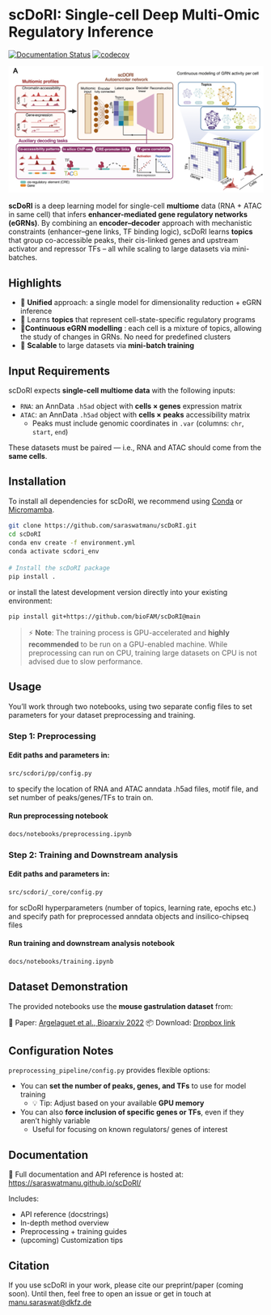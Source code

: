 # scDoRI: Single-cell Deep Multi-Omic Regulatory Inference

[![Documentation Status](https://readthedocs.org/projects/scdori/badge/?version=latest)](https://scdori.readthedocs.io/en/latest/)
[![codecov](https://codecov.io/gh/bioFAM/scDoRI/graph/badge.svg?token=RK6G4LBUHL)](https://codecov.io/gh/bioFAM/scDoRI)

![graphical abstract](https://raw.githubusercontent.com/bioFAM/scDoRI/refs/heads/main/docs/_static/scdori_schematic_main.png)

**scDoRI** is a deep learning model for single-cell **multiome** data (RNA + ATAC in same cell) that infers **enhancer-mediated gene regulatory networks (eGRNs)**. By combining an **encoder–decoder** approach with mechanistic constraints (enhancer–gene links, TF binding logic), scDoRI learns **topics** that group co-accessible peaks, their cis-linked genes and upstream activator and repressor TFs – all while scaling to large datasets via mini-batches.

## Highlights
- 🔄 **Unified** approach: a single model for dimensionality reduction + eGRN inference
- 🧠 Learns **topics** that represent cell-state-specific regulatory programs
- 🧬**Continuous eGRN modelling** : each cell is a mixture of topics, allowing the study of changes in GRNs. No need for predefined clusters
- 🧰 **Scalable** to large datasets via **mini-batch training**

## Input Requirements

scDoRI expects **single-cell multiome data** with the following inputs:

- `RNA`: an AnnData `.h5ad` object with **cells × genes** expression matrix
- `ATAC`: an AnnData `.h5ad` object with **cells × peaks** accessibility matrix
  - Peaks must include genomic coordinates in `.var` (columns: `chr`, `start`, `end`)

These datasets must be paired — i.e., RNA and ATAC should come from the **same cells**.

## Installation

To install all dependencies for scDoRI, we recommend using [Conda](https://docs.conda.io/projects/conda/en/latest/user-guide/install/index.html) or [Micromamba](https://mamba.readthedocs.io/en/latest/installation/micromamba-installation.html).

```bash
git clone https://github.com/saraswatmanu/scDoRI.git
cd scDoRI
conda env create -f environment.yml
conda activate scdori_env

# Install the scDoRI package
pip install .
```

or install the latest development version directly into your existing environment:

```bash
pip install git+https://github.com/bioFAM/scDoRI@main
```


> ⚡ **Note**: The training process is GPU-accelerated and **highly recommended** to be run on a GPU-enabled machine.
> While preprocessing can run on CPU, training large datasets on CPU is not advised due to slow performance.


## Usage
You’ll work through two notebooks, using two separate config files to set parameters for your dataset preprocessing and training.
### Step 1: Preprocessing
#### Edit paths and parameters in:
```bash
src/scdori/pp/config.py
```
to specify the location of RNA and ATAC anndata .h5ad files, motif file, and set number of peaks/genes/TFs to train on.
#### Run preprocessing notebook
```bash
docs/notebooks/preprocessing.ipynb
```
### Step 2: Training and Downstream analysis

#### Edit paths and parameters in:
```bash
src/scdori/_core/config.py
```
for scDoRI hyperparameters (number of topics, learning rate, epochs etc.) and specify path for preprocessed anndata objects and insilico-chipseq files
#### Run training and downstream analysis notebook
```bash
docs/notebooks/training.ipynb
```
## Dataset Demonstration

The provided notebooks use the **mouse gastrulation dataset** from:

📄 Paper: [Argelaguet et al., Bioarxiv 2022](https://www.biorxiv.org/content/10.1101/2022.06.15.496239v1)
📦 Download: [Dropbox link](https://www.dropbox.com/scl/fo/9inmw43pz2bygtqepxl82/ALeeNjuEqw4qp0L9Z9t71xo/data/processed?rlkey=5ihgkvafegkke9jnldlnhw1x6&subfolder_nav_tracking=1&st=cixvwynt&dl=0)

## Configuration Notes

`preprocessing_pipeline/config.py` provides flexible options:

- You can **set the number of peaks, genes, and TFs** to use for model training
  - 💡 Tip: Adjust based on your available **GPU memory**
- You can also **force inclusion of specific genes or TFs**, even if they aren’t highly variable
  - Useful for focusing on known regulators/ genes of interest

## Documentation
📖 Full documentation and API reference is hosted at: https://saraswatmanu.github.io/scDoRI/

Includes:
- API reference (docstrings)
- In-depth method overview
- Preprocessing + training guides
- (upcoming) Customization tips

## Citation
If you use scDoRI in your work, please cite our preprint/paper (coming soon).
Until then, feel free to open an issue or get in touch at manu.saraswat@dkfz.de

